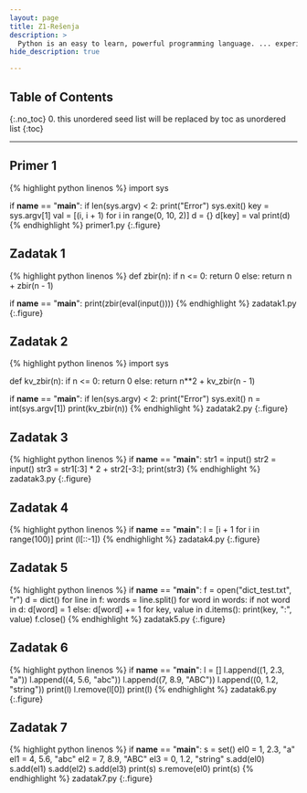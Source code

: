 ```yaml
---
layout: page
title: Z1-Rešenja
description: >
  Python is an easy to learn, powerful programming language. ... experience, but all examples are self-contained, so the tutorial can be read off-line as well.
hide_description: true

---
```


## Table of Contents
{:.no_toc}
0. this unordered seed list will be replaced by toc as unordered list
{:toc}

---

## Primer 1

{% highlight python linenos %}
import sys

if __name__ == "__main__":
    if len(sys.argv) < 2:
        print("Error")
        sys.exit()
    key = sys.argv[1]
    val = [(i, i + 1) for i in range(0, 10, 2)]
    d = {}
    d[key] = val
    print(d)
{% endhighlight %}
primer1.py
{:.figure}

## Zadatak 1

{% highlight python linenos %}
def zbir(n):
    if n <= 0:
        return 0
    else:
        return n + zbir(n - 1)

if __name__ == "__main__":
    print(zbir(eval(input())))
{% endhighlight %}
zadatak1.py
{:.figure}

## Zadatak 2

{% highlight python linenos %}
import sys

def kv_zbir(n):
    if n <= 0:
        return 0
    else:
        return n**2 + kv_zbir(n - 1)

if __name__ == "__main__":
    if len(sys.argv) < 2:
        print("Error")
        sys.exit()
    n = int(sys.argv[1])
    print(kv_zbir(n))
{% endhighlight %}
zadatak2.py
{:.figure}

## Zadatak 3

{% highlight python linenos %}
if __name__ == "__main__":
    str1 = input()
    str2 = input()
    str3 = str1[:3] * 2 + str2[-3:];
    print(str3)
{% endhighlight %}
zadatak3.py
{:.figure}

## Zadatak 4

{% highlight python linenos %}
if __name__ == "__main__":
    l = [i + 1 for i in range(100)]
    print (l[::-1])
{% endhighlight %}
zadatak4.py
{:.figure}

## Zadatak 5

{% highlight python linenos %}
if __name__ == "__main__":
    f = open("dict_test.txt", "r")
    d = dict()
    for line in f:
        words = line.split()
        for word in words:
            if not word in d:
                d[word] = 1
            else:
                d[word] += 1
    for key, value in d.items():
        print(key, ":", value)
    f.close()
{% endhighlight %}
zadatak5.py
{:.figure}

## Zadatak 6

{% highlight python linenos %}
if __name__ == "__main__":
    l = []
    l.append((1, 2.3, "a"))
    l.append((4, 5.6, "abc"))
    l.append((7, 8.9, "ABC"))
    l.append((0, 1.2, "string"))
    print(l)
    l.remove(l[0])
    print(l)
{% endhighlight %}
zadatak6.py
{:.figure}

## Zadatak 7

{% highlight python linenos %}
if __name__ == "__main__":
    s = set()
    el0 = 1, 2.3, "a"
    el1 = 4, 5.6, "abc"
    el2 = 7, 8.9, "ABC"
    el3 = 0, 1.2, "string"
    s.add(el0)
    s.add(el1)
    s.add(el2)
    s.add(el3)
    print(s)
    s.remove(el0)
    print(s)
{% endhighlight %}
zadatak7.py
{:.figure}
